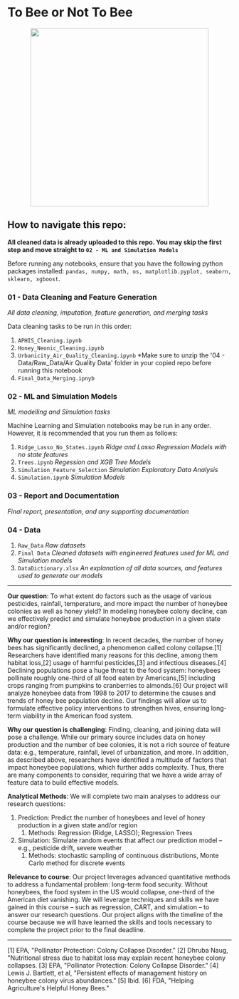 # To Bee or Not To Bee

<p align="center"><img src="https://user-images.githubusercontent.com/13319538/206924122-beefe2c5-5185-4278-93f0-52ddfaaee572.jpg" width="400"></p>

## How to navigate this repo:
**All cleaned data is already uploaded to this repo. You may skip the first step and move straight to `02 - ML and Simulation Models`**

Before running any notebooks, ensure that you have the following python packages installed: `pandas, numpy, math, os, matplotlib.pyplot, seaborn, sklearn, xgboost`.

### 01 - Data Cleaning and Feature Generation
*All data cleaning, imputation, feature generation, and merging tasks*

Data cleaning tasks to be run in this order:
   1. `APHIS_Cleaning.ipynb`
   2. `Honey_Neonic_Cleaning.ipynb`
   3. `Urbanicity_Air_Quality_Cleaning.ipynb` *Make sure to unzip the '04 - Data/Raw_Data/Air Quality Data' folder in your copied repo before running this notebook
   4. `Final_Data_Merging.ipnyb`

### 02 - ML and Simulation Models
*ML modelling and Simulation tasks*

Machine Learning and Simulation notebooks may be run in any order. However, it is recommended that you run them as follows:
   1. `Ridge_Lasso_No_States.ipynb` *Ridge and Lasso Regression Models with no state features*
   2. `Trees.ipynb` *Regession and XGB Tree Models*
   3. `Simulation_Feature_Selection` *Simulation Exploratory Data Analysis*
   4. `Simulation.ipynb` *Simulation Models*

### 03 - Report and Documentation
*Final report, presentation, and any supporting documentation*

### 04 - Data
   1. `Raw_Data` *Raw datasets*
   2. `Final Data` *Cleaned datasets with engineered features used for ML and Simulation models*
   3. `DataDictionary.xlsx` *An explanation of all data sources, and features used to generate our models*

---
**Our question**: To what extent do factors such as the usage of various pesticides, rainfall, temperature, and more impact the number of honeybee colonies as well as honey yield? In modeling honeybee colony decline, can we effectively predict and simulate honeybee production in a given state and/or region? 


**Why our question is interesting**: In recent decades, the number of honey bees has significantly declined, a phenomenon called colony collapse.[1] Researchers have identified many reasons for this decline, among them habitat loss,[2] usage of harmful pesticides,[3] and infectious diseases.[4] Declining populations pose a huge threat to the food system: honeybees pollinate roughly one-third of all food eaten by Americans,[5] including crops ranging from pumpkins to cranberries to almonds.[6] Our project will analyze honeybee data from 1998 to 2017 to determine the causes and trends of honey bee population decline. Our findings will allow us to formulate effective policy interventions to strengthen hives, ensuring long-term viability in the American food system. 


**Why our question is challenging**: Finding, cleaning, and joining data will pose a challenge. While our primary source includes data on honey production and the number of bee colonies, it is not a rich source of feature data: e.g., temperature, rainfall, level of urbanization, and more. In addition, as described above, researchers have identified a multitude of factors that impact honeybee populations, which further adds complexity. Thus, there are many components to consider, requiring that we have a wide array of feature data to build effective models.


**Analytical Methods**: We will complete two main analyses to address our research questions: 
1. Prediction: Predict the number of honeybees and level of honey production in a given state and/or region
   1. Methods: Regression (Ridge, LASSO); Regression Trees
2. Simulation: Simulate random events that affect our prediction model – e.g., pesticide drift, severe weather
   1. Methods: stochastic sampling of continuous distributions, Monte Carlo method for discrete events

	
**Relevance to course**: Our project leverages advanced quantitative methods to address a fundamental problem: long-term food security. Without honeybees, the food system in the US would collapse, one-third of the American diet vanishing. We will leverage techniques and skills we have gained in this course – such as regression, CART, and simulation – to answer our research questions. Our project aligns with the timeline of the course because we will have learned the skills and tools necessary to complete the project prior to the final deadline.
________________
[1] EPA, "Pollinator Protection: Colony Collapse Disorder." 
[2] Dhruba Naug, "Nutritional stress due to habitat loss may explain recent honeybee colony collapses.
[3] EPA, "Pollinator Protection: Colony Collapse Disorder." 
[4] Lewis J. Bartlett, et al, "Persistent effects of management history on honeybee colony virus abundances.”
[5] Ibid. 
[6] FDA, "Helping Agriculture's Helpful Honey Bees."
